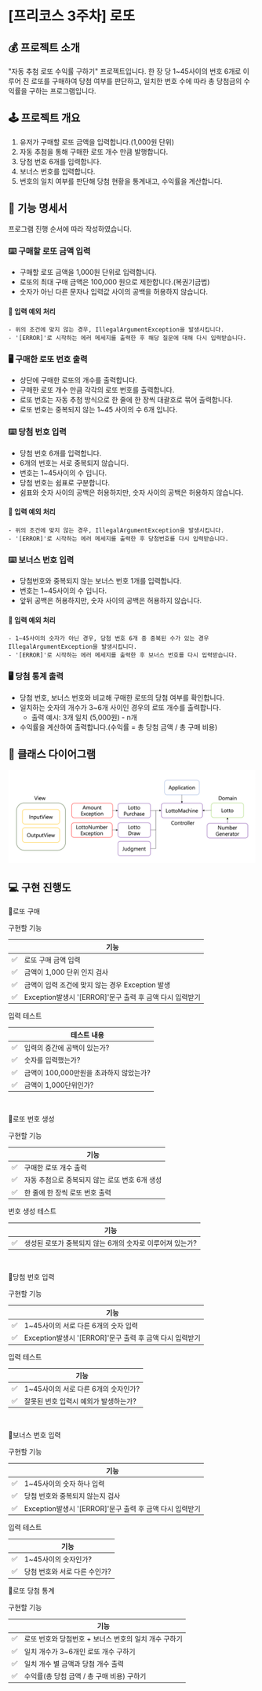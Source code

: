 # [프리코스 3주차] 로또

## 💰 프로젝트 소개
"자동 추첨 로또 수익률 구하기" 프로젝트입니다.
한 장 당 1~45사이의 번호 6개로 이루어 진 로또를 구매하여 당첨 여부를 판단하고, 일치한 번호 수에 따라 총 당첨금의 수익률을 구하는 프로그램입니다.

## 🕹 프로젝트 개요
1. 유저가 구매할 로또 금액을 입력합니다.(1,000원 단위)
2. 자동 추첨을 통해 구매한 로또 개수 만큼 발행합니다.
3. 당첨 번호 6개를 입력합니다.
4. 보너스 번호를 입력합니다.
5. 번호의 일치 여부를 판단해 당첨 현황을 통계내고, 수익률을 계산합니다.

## 📌 기능 명세서
프로그램 진행 순서에 따라 작성하였습니다.
### ⌨️ 구매할 로또 금액 입력
- 구매할 로또 금액을 1,000원 단위로 입력합니다.
- 로또의 최대 구매 금액은 100,000 원으로 제한합니다.(복권기금법)
- 숫자가 아닌 다른 문자나 입력값 사이의 공백을 허용하지 않습니다.

#### 🚨 입력 예외 처리
    - 위의 조건에 맞지 않는 경우, IllegalArgumentException을 발생시킵니다.
    - '[ERROR]'로 시작하는 에러 메세지를 출력한 후 해당 질문에 대해 다시 입력받습니다.

### 🖥 구매한 로또 번호 출력
- 상단에 구매한 로또의 개수를 출력합니다.
- 구매한 로또 개수 만큼 각각의 로또 번호를 출력합니다.
- 로또 번호는 자동 추첨 방식으로 한 줄에 한 장씩 대괄호로 묶어 출력합니다.
- 로또 번호는 중복되지 않는 1~45 사이의 수 6개 입니다.

### ⌨️ 당첨 번호 입력
- 당첨 번호 6개를 입력합니다.
- 6개의 번호는 서로 중복되지 않습니다.
- 번호는 1~45사이의 수 입니다.
- 당첨 번호는 쉼표로 구분합니다.
- 쉼표와 숫자 사이의 공백은 허용하지만, 숫자 사이의 공백은 허용하지 않습니다.
#### 🚨 입력 예외 처리
    - 위의 조건에 맞지 않는 경우, IllegalArgumentException을 발생시킵니다.
    - '[ERROR]'로 시작하는 에러 메세지를 출력한 후 당첨번호를 다시 입력받습니다.

### ⌨️ 보너스 번호 입력
- 당첨번호와 중복되지 않는 보너스 번호 1개를 입력합니다.
- 번호는 1~45사이의 수 입니다.
- 앞뒤 공백은 허용하지만, 숫자 사이의 공백은 허용하지 않습니다.
#### 🚨 입력 예외 처리
    - 1~45사이의 숫자가 아닌 경우, 당첨 번호 6개 중 중복된 수가 있는 경우 IllegalArgumentException을 발생시킵니다.
    - '[ERROR]'로 시작하는 에러 메세지를 출력한 후 보너스 번호를 다시 입력받습니다.

### 🖥 당첨 통계 출력
- 당첨 번호, 보너스 번호와 비교해 구매한 로또의 당첨 여부를 확인합니다.
- 일치하는 숫자의 개수가 3~6개 사이인 경우의 로또 개수를 출력합니다.
  - 출력 예시: 3개 일치 (5,000원) - n개
- 수익률을 계산하여 출력합니다.(수익률 = 총 당첨 금액 / 총 구매 비용)

## 🔧 클래스 다이어그램
![class-diagram.png](class-diagram.png)
## 💻 구현 진행도
📍로또 구매

구현할 기능

|  | 기능                                       |
|--|------------------------------------------|
| ✅ | 로또 구매 금액 입력                              |
| ✅ | 금액이 1,000 단위 인지 검사                       |
| ✅ | 금액이 입력 조건에 맞지 않는 경우 Exception 발생         |
| ✅ | Exception발생시 '[ERROR]'문구 출력 후 금액 다시 입력받기 |

입력 테스트

|  | 테스트 내용                    |
|--|---------------------------|
| ✅ | 입력의 중간에 공백이 있는가?          |
| ✅ | 숫자를 입력했는가?                |
| ✅ | 금액이 100,000만원을 초과하지 않았는가? |
| ✅ | 금액이 1,000단위인가?            |

<br>

📍로또 번호 생성

구현할 기능

|  | 기능                          |
|--|-----------------------------|
| ✅ | 구매한 로또 개수 출력                |
| ✅ | 자동 추첨으로 중복되지 않는 로또 번호 6개 생성 |
| ✅ | 한 줄에 한 장씩 로또 번호 출력          |

번호 생성 테스트

|  | 기능                                |
|--|-----------------------------------|
| ✅ | 생성된 로또가 중복되지 않는 6개의 숫자로 이루어져 있는가? |

<br>

📍당첨 번호 입력

구현할 기능

|  | 기능                      |
|--|-------------------------|
| ✅ | 1~45사이의 서로 다른 6개의 숫자 입력 |
| ✅| Exception발생시 '[ERROR]'문구 출력 후 금액 다시 입력받기 |

입력 테스트

|  | 기능                     |
|--|------------------------|
| ✅ | 1~45사이의 서로 다른 6개의 숫자인가? |
| ✅ | 잘못된 번호 입력시 예외가 발생하는가?  |
<br>

📍보너스 번호 입력

구현할 기능

|   | 기능                 |
|---|--------------------|
| ✅ | 1~45사이의 숫자 하나 입력   |
| ✅ | 당첨 번호와 중복되지 않는지 검사 |
| ✅ | Exception발생시 '[ERROR]'문구 출력 후 금액 다시 입력받기 |

입력 테스트

|                 | 기능                |
|-----------------|-------------------|
| ✅ | 1~45사이의 숫자인가? |
| ✅ | 당첨 번호와 서로 다른 수인가? |

📍로또 당첨 통계

구현할 기능

|   | 기능                              |
|---|---------------------------------|
| ✅ | 로또 번호와 당첨번호 + 보너스 번호의 일치 개수 구하기 |
| ✅ | 일치 개수가 3~6개인 로또 개수 구하기          |
| ✅ | 일치 개수 별 금액과 당첨 개수 출력            |
| ✅ | 수익률(총 당첨 금액 / 총 구매 비용) 구하기      |